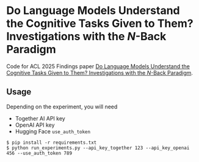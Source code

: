 # Do Language Models Understand the Cognitive Tasks Given to Them? Investigations with the *N*-Back Paradigm
Code for ACL 2025 Findings paper [Do Language Models Understand the Cognitive Tasks Given to Them? Investigations with the *N*-Back Paradigm](https://arxiv.org/abs/2412.18120).

## Usage
Depending on the experiment, you will need
* Together AI API key
* OpenAI API key
* Hugging Face `use_auth_token`
```
$ pip install -r requirements.txt
$ python run_experiments.py --api_key_together 123 --api_key_openai 456 --use_auth_token 789
```
